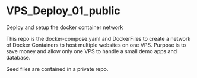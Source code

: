 # VPS_Deploy_01_public
Deploy and setup the docker container network

This repo is the docker-compose.yaml and DockerFiles to create a network of Docker Containers to host multiple websites on one VPS. Purpose is to save money and allow only one VPS to handle a small demo apps and database.

Seed files are contained in a private repo.
